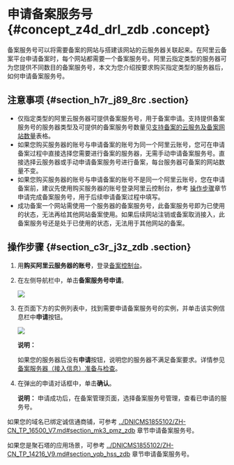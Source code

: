 # 申请备案服务号 {#concept_z4d_drl_zdb .concept}

备案服务号可以将需要备案的网站与搭建该网站的云服务器关联起来。在阿里云备案平台申请备案时，每个网站都需要一个备案服务号。阿里云指定类型的服务器可为您提供不同数目的备案服务号，本文为您介绍按要求购买指定类型的服务器后，如何申请备案服务号。

## 注意事项 {#section_h7r_j89_8rc .section}

-   仅指定类型的阿里云服务器可提供备案服务号，用于备案申请。支持提供备案服务号的服务器类型及可提供的备案服务号数量见[支持备案的云服务及备案网站数量](intl.zh-CN/ICP备案前准备/托管服务器及接入检查/备案服务器（接入信息）准备与检查.md#table_bob_0qy_xzo)表格。
-   如果您购买服务器的账号与申请备案的账号为同一个阿里云账号，您可在申请备案过程中直接选择您需要进行备案的服务器，无需手动申请备案服务号。直接选择云服务器或手动申请备案服务号进行备案，每台服务器可备案的网站数量不变。
-   如果您购买服务器的账号与申请备案的账号不是同一个阿里云账号，您在申请备案前，建议先使用购买服务器的账号登录阿里云控制台，参考 [操作步骤](#section_c3r_j3z_zdb)章节申请完成备案服务号，用于后续申请备案过程中填写。
-   成功备案一个网站需使用一个服务器的备案服务号，此备案服务号即为已使用的状态，无法再给其他网站备案使用。如果后续网站注销或备案取消接入，此备案服务号还是处于已使用的状态，无法用于其他网站的备案。

## 操作步骤 {#section_c3r_j3z_zdb .section}

1.  用**购买阿里云服务器的账号**，登录[备案控制台](https://bsn.console.aliyun.com/)。
2.  在左侧导航栏中，单击**备案服务号申请**。

    ![](http://static-aliyun-doc.oss-cn-hangzhou.aliyuncs.com/assets/img/14195/155704143045114_zh-CN.png)

3.  在页面下方的实例列表中，找到需要申请备案服务号的实例，并单击该实例信息栏中**申请**按钮。

    ![](http://static-aliyun-doc.oss-cn-hangzhou.aliyuncs.com/assets/img/14195/155704143045115_zh-CN.png)

    **说明：** 

    如果您的服务器后没有**申请**按钮，说明您的服务器不满足备案要求。详情参见[备案服务器（接入信息）准备与检查](intl.zh-CN/ICP备案前准备/托管服务器及接入检查/备案服务器（接入信息）准备与检查.md#)。

4.  在弹出的申请对话框中，单击**确认**。

    **说明：** 申请成功后，在备案管理页面，选择备案服务号管理，查看已申请的服务号。


如果您的域名已绑定诚信通商铺，可参考 [../DNICMS1855102/ZH-CN\_TP\_16500\_V7.md\#section\_mk3\_pmz\_zdb](../intl.zh-CN/常见问题/备案服务号FAQ.md#section_mk3_pmz_zdb) 章节申请备案服务号。

如果您是聚石塔的应用场景，可参考 [../DNICMS1855102/ZH-CN\_TP\_14216\_V9.md\#section\_yqb\_hss\_zdb](../intl.zh-CN/常见问题/备案流程FAQ/产品验证.md#section_yqb_hss_zdb) 章节申请备案服务号。

